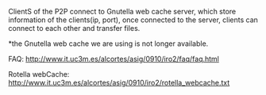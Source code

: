

ClientS of the P2P connect to Gnutella web cache server, which store information of the clients(ip, port), once connected to the server, clients can connect to each other and transfer files.

*the Gnutella web cache we are using is not longer available.

FAQ: http://www.it.uc3m.es/alcortes/asig/0910/iro2/faq/faq.html

Rotella webCache: http://www.it.uc3m.es/alcortes/asig/0910/iro2/rotella_webcache.txt

